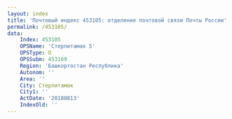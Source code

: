 ```yaml
---
layout: index
title: 'Почтовый индекс 453105: отделение почтовой связи Почты России'
permalink: /453105/
data:
    Index: 453105
    OPSName: 'Стерлитамак 5'
    OPSType: О
    OPSSubm: 453169
    Region: 'Башкортостан Республика'
    Autonom: ''
    Area: ''
    City: Стерлитамак
    City1: ''
    ActDate: '20180813'
    IndexOld: ''
---
```

